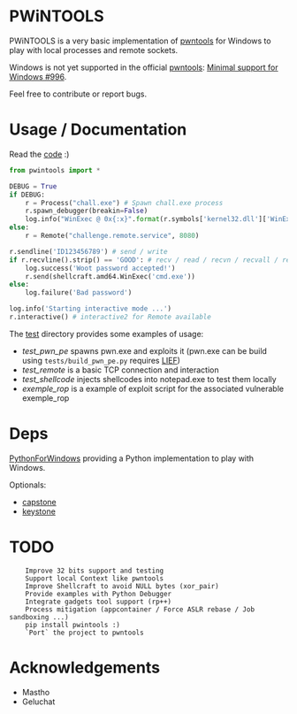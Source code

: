 # PWiNTOOLS

PWiNTOOLS is a very basic implementation of [pwntools][PWNTOOLS] for Windows to play with local processes and remote sockets.

Windows is not yet supported in the official [pwntools][PWNTOOLS]: [Minimal support for Windows #996](https://github.com/Gallopsled/pwntools/pull/996).

Feel free to contribute or report bugs.

# Usage / Documentation

Read the [code][CODE] :)

```python
from pwintools import *

DEBUG = True
if DEBUG:
	r = Process("chall.exe") # Spawn chall.exe process
	r.spawn_debugger(breakin=False)
	log.info("WinExec @ 0x{:x}".format(r.symbols['kernel32.dll']['WinExec']))
else:
	r = Remote("challenge.remote.service", 8080)

r.sendline('ID123456789') # send / write
if r.recvline().strip() == 'GOOD': # recv / read / recvn / recvall / recvuntil
	log.success('Woot password accepted!')
	r.send(shellcraft.amd64.WinExec('cmd.exe'))
else:
	log.failure('Bad password')

log.info('Starting interactive mode ...')
r.interactive() # interactive2 for Remote available
```

The [test][EXAMPLE] directory provides some examples of usage:
- *test_pwn_pe* spawns pwn.exe and exploits it (pwn.exe can be build using `tests/build_pwn_pe.py` requires [LIEF][LIEF])
- *test_remote* is a basic TCP connection and interaction
- *test_shellcode* injects shellcodes into notepad.exe to test them locally
- *exemple_rop* is a example of exploit script for the associated vulnerable exemple_rop


# Deps

[PythonForWindows][PYTHONFORWINDOWS] providing a Python implementation to play with Windows.

Optionals:
- [capstone][CAPSTONE]
- [keystone][KEYSTONE]

# TODO

```
	Improve 32 bits support and testing
	Support local Context like pwntools
	Improve Shellcraft to avoid NULL bytes (xor_pair)
	Provide examples with Python Debugger
	Integrate gadgets tool support (rp++)
	Process mitigation (appcontainer / Force ASLR rebase / Job sandboxing ...)
	pip install pwintools :)
	`Port` the project to pwntools
```

# Acknowledgements

* Mastho
* Geluchat

[CODE]: https://github.com/masthoon/pwintools/blob/master/pwintools.py
[PWNTOOLS]: https://github.com/Gallopsled/pwntools
[PYTHONFORWINDOWS]: https://github.com/hakril/PythonForWindows
[CAPSTONE]: https://www.capstone-engine.org/
[KEYSTONE]: https://www.keystone-engine.org/
[EXAMPLE]: https://github.com/masthoon/pwintools/tree/master/tests
[LIEF]: https://github.com/lief-project/LIEF
